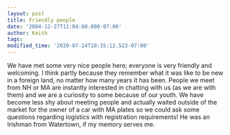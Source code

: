 ```yaml
---
layout: post
title: Friendly people
date: '2004-12-27T11:04:00.000-07:00'
author: Keith
tags:
modified_time: '2020-07-24T10:35:12.523-07:00'
---
```

We have met some very nice people here; everyone is very friendly and
welcoming. I think partly because they remember what it was like to be
new in a foreign land, no matter how many years it has been. People we
meet from NH or MA are instantly interested in chatting with us (as we
are with them) and we are a curiosity to some because of our youth. We
have become less shy about meeting people and actually waited outside of
the market for the owner of a car with MA plates so we could ask some
questions regarding logistics with registration requirements! He was an
Irishman from Watertown, if my memory serves me.
